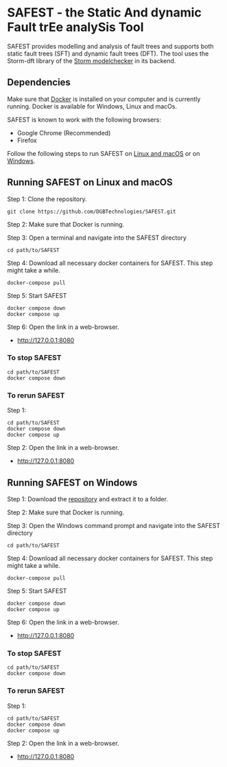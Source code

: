 # SAFEST - the Static And dynamic Fault trEe analySis Tool

SAFEST provides modelling and analysis of fault trees and supports both static fault trees (SFT) and dynamic fault trees (DFT).
The tool uses the Storm-dft library of the [Storm modelchecker](https://www.stormchecker.org/) in its backend.

## Dependencies
Make sure that [Docker](https://www.docker.com/) is installed on your computer and is currently running.
Docker is available for Windows, Linux and macOs.

SAFEST is known to work with the following browsers:
- Google Chrome (Recommended)
- Firefox

Follow the following steps to run SAFEST on [Linux and macOS](#running-safest-on-linux-and-macos) or on [Windows](#running-safest-on-windows).


## Running SAFEST on Linux and macOS

Step 1: Clone the repository.

```
git clone https://github.com/DGBTechnologies/SAFEST.git
```

Step 2: Make sure that Docker is running.

Step 3: Open a terminal and navigate into the SAFEST directory
```
cd path/to/SAFEST
```

Step 4: Download all necessary docker containers for SAFEST.
This step might take a while.
```
docker-compose pull
```

Step 5: Start SAFEST
```
docker compose down
docker compose up
```

Step 6: Open the link in a web-browser.
- http://127.0.0.1:8080



### To stop SAFEST 
```
cd path/to/SAFEST
docker compose down
```

### To rerun SAFEST 

Step 1:

```
cd path/to/SAFEST
docker compose down
docker compose up
```

Step 2: Open the link in a web-browser.
- http://127.0.0.1:8080




## Running SAFEST on Windows

Step 1: Download the [repository](https://github.com/DGBTechnologies/SAFEST/archive/refs/heads/main.zip) and extract it to a folder.

Step 2: Make sure that Docker is running.

Step 3: Open the Windows command prompt and navigate into the SAFEST directory
```
cd path/to/SAFEST
```

Step 4: Download all necessary docker containers for SAFEST.
This step might take a while.
```
docker-compose pull
```

Step 5: Start SAFEST
```
docker compose down
docker compose up
```

Step 6: Open the link in a web-browser.
- http://127.0.0.1:8080

### To stop SAFEST 
```
cd path/to/SAFEST
docker compose down
```

### To rerun SAFEST 

Step 1:

```
cd path/to/SAFEST
docker compose down
docker compose up
```

Step 2: Open the link in a web-browser.
- http://127.0.0.1:8080
